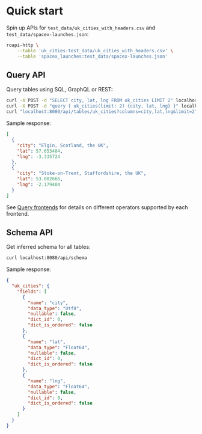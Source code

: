 # Quick start

Spin up APIs for `test_data/uk_cities_with_headers.csv` and
`test_data/spacex-launches.json`:

```bash
roapi-http \
    --table 'uk_cities:test_data/uk_cities_with_headers.csv' \
    --table 'spacex_launches:test_data/spacex-launches.json'
```

## Query API

Query tables using SQL, GraphQL or REST:

```bash
curl -X POST -d "SELECT city, lat, lng FROM uk_cities LIMIT 2" localhost:8080/api/sql
curl -X POST -d "query { uk_cities(limit: 2) {city, lat, lng} }" localhost:8080/api/graphql
curl "localhost:8080/api/tables/uk_cities?columns=city,lat,lng&limit=2"
```

Sample response:

```json
[
  {
    "city": "Elgin, Scotland, the UK",
    "lat": 57.653484,
    "lng": -3.335724
  },
  {
    "city": "Stoke-on-Trent, Staffordshire, the UK",
    "lat": 53.002666,
    "lng": -2.179404
  }
]
```

See [Query frontends](api/query) for details on different operators supported
by each frontend.


## Schema API

Get inferred schema for all tables:

```bash
curl localhost:8080/api/schema
```

Sample response:

```json
{
  "uk_cities": {
    "fields": [
      {
        "name": "city",
        "data_type": "Utf8",
        "nullable": false,
        "dict_id": 0,
        "dict_is_ordered": false
      },
      {
        "name": "lat",
        "data_type": "Float64",
        "nullable": false,
        "dict_id": 0,
        "dict_is_ordered": false
      },
      {
        "name": "lng",
        "data_type": "Float64",
        "nullable": false,
        "dict_id": 0,
        "dict_is_ordered": false
      }
    ]
  }
}
```
